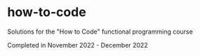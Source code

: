 # how-to-code

Solutions for the "How to Code" functional programming course

Completed in November 2022 - December 2022
